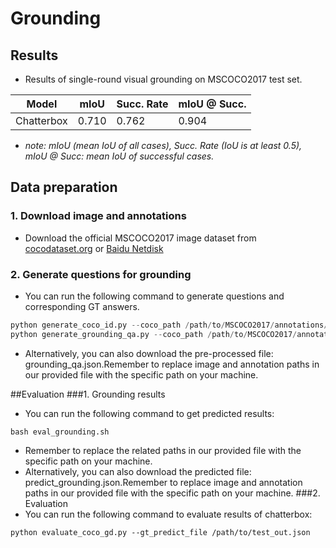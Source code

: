 # Grounding
## Results
- Results of single-round visual grounding on MSCOCO2017 test set.


| Model                                                        | mIoU  | Succ. Rate | mIoU @ Succ. |
| ------------------------------------------------------------ | ----- | ---------- | ------------ |
| Chatterbox                                                   | 0.710 | 0.762      | 0.904        |

 - _note: mIoU (mean IoU of all cases), Succ. Rate (IoU is at least 0.5), mIoU @ Succ: mean IoU of successful cases._

## Data preparation
### 1. Download image and annotations

- Download the official MSCOCO2017 image dataset from [cocodataset.org](https://cocodataset.org/#download) or [Baidu Netdisk](https://blog.csdn.net/qq_47233366/article/details/126575414)
### 2. Generate questions for grounding
- You can run the following command to generate questions and corresponding GT answers.
```python
python generate_coco_id.py --coco_path /path/to/MSCOCO2017/annotations/instances_val2017.json
python generate_grounding_qa.py --coco_path /path/to/MSCOCO2017/annotations/instances_val2017.json --id_path /path/to/coco_val_id_name.json
```
 - Alternatively, you can also download the pre-processed file: grounding_qa.json.Remember to replace image and annotation paths in our provided file with the specific path on your machine.

##Evaluation
###1. Grounding results
- You can run the following command to get predicted results:
```
bash eval_grounding.sh
```
- Remember to replace the related paths in our provided file with the specific path on your machine.
- Alternatively, you can also download the predicted file: predict_grounding.json.Remember to replace image and annotation paths in our provided file with the specific path on your machine.
###2. Evaluation
- You can run the following command to evaluate results of chatterbox:
```
python evaluate_coco_gd.py --gt_predict_file /path/to/test_out.json
```
